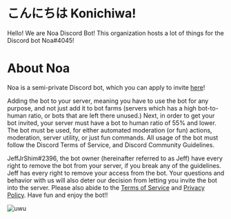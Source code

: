 # こんにちは Konichiwa!
Hello! We are Noa Discord Bot! This organization hosts a lot of things for the Discord bot Noa#4045! 

# About Noa
Noa is a semi-private Discord bot, which you can apply to invite [here](https://www.noaredbot.ml/invite)!

Adding the bot to your server, meaning you have to use the bot for any purpose, and not just add it to bot farms (servers which has a high bot-to-human ratio, or bots that are left there unused.)  Next, in order to get your bot invited, your server must have a bot to human ratio of 55% and lower. The bot must be used, for either automated moderation (or fun) actions, moderation, server utility, or just fun commands. All usage of the bot must follow the Discord Terms of Service, and Discord Community Guidelines.

JeffJrShim#2396, the bot owner (hereinafter referred to as Jeff) have every right to remove the bot from your server, if you break any of the guidelines. Jeff has every right to remove your access from the bot. Your questions and behavior with us will also deter our decision from letting you invite the bot into the server. Please also abide to the [Terms of Service](https://www.noaredbot.ml/tos) and [Privacy Policy](https://www.noaredbot.ml/privacy). Have fun and enjoy the bot!!

![uwu](https://static.wikia.nocookie.net/d4dj/images/2/2f/Melty_Smile.jpeg/revision/latest?cb=20210327033458)
